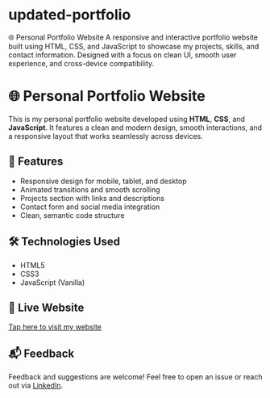 # updated-portfolio
🌐 Personal Portfolio Website A responsive and interactive portfolio website built using HTML, CSS, and JavaScript to showcase my projects, skills, and contact information. Designed with a focus on clean UI, smooth user experience, and cross-device compatibility.

# 🌐 Personal Portfolio Website

This is my personal portfolio website developed using **HTML**, **CSS**, and **JavaScript**. It features a clean and modern design, smooth interactions, and a responsive layout that works seamlessly across devices.

## 🚀 Features
- Responsive design for mobile, tablet, and desktop
- Animated transitions and smooth scrolling
- Projects section with links and descriptions
- Contact form and social media integration
- Clean, semantic code structure

## 🛠️ Technologies Used
- HTML5
- CSS3
- JavaScript (Vanilla)

## 📎 Live Website
[Tap here to visit my website](https://angadsinghh.netlify.app/)

## 📬 Feedback
Feedback and suggestions are welcome! Feel free to open an issue or reach out via [LinkedIn](https://www.linkedin.com/in/angad-singh-272198339/).
